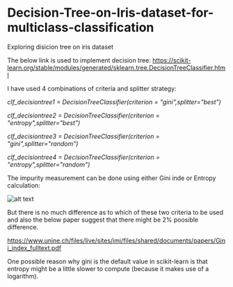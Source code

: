 # Decision-Tree-on-Iris-dataset-for-multiclass-classification
Exploring disicion tree on iris dataset

The below link is used to implement decision tree:
https://scikit-learn.org/stable/modules/generated/sklearn.tree.DecisionTreeClassifier.html

I have used 4 combinations of criteria and splitter strategy:

*clf_decisiontree1 = DecisionTreeClassifier(criterion = "gini",splitter="best")*

*clf_decisiontree2 = DecisionTreeClassifier(criterion = "entropy",splitter="best")*

*clf_decisiontree3 = DecisionTreeClassifier(criterion = "gini",splitter="random")*

*clf_decisiontree4 = DecisionTreeClassifier(criterion = "entropy",splitter="random")*

The impurity measurement can be done using either Gini inde or Entropy calculation:


![alt text](https://miro.medium.com/max/700/1*hmWktuMpZo5hX1AavOc92w.png)

But there is no much difference as to which of these two criteria to be used and also the below paper suggest that there might be 2% poosible difference.

https://www.unine.ch/files/live/sites/imi/files/shared/documents/papers/Gini_index_fulltext.pdf

One possible reason why gini is the default value in scikit-learn is that entropy might be a little slower to compute (because it makes use of a logarithm).
